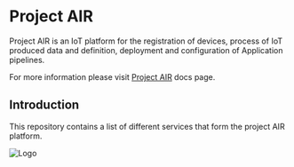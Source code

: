 # Project AIR

Project AIR is an IoT platform for the registration of devices, process of IoT produced data and definition, deployment and configuration of Application pipelines.

For more information please visit [Project AIR](https://tibcosoftware.github.io/labs-air/) docs page.

## Introduction

This repository contains a list of different services that form the project AIR platform.

![Logo](https://tibcosoftware.github.io/TIBCO-LABS/about/tibcolabs-brand.png "Labs Logo")
